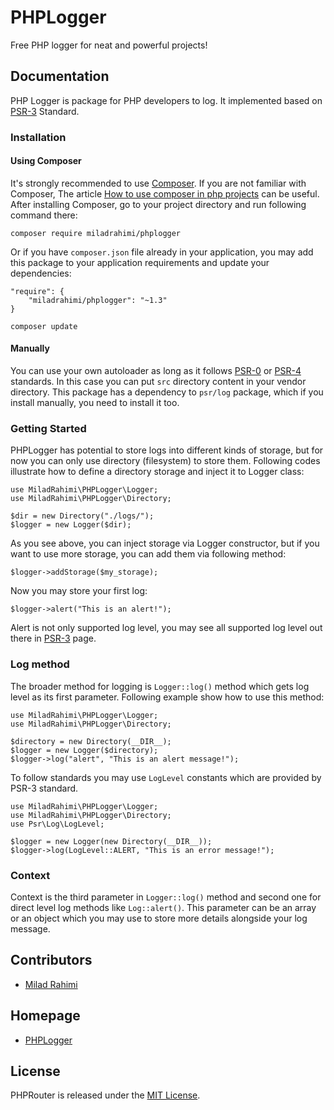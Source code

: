 # PHPLogger
Free PHP logger for neat and powerful projects!


## Documentation
PHP Logger is package for PHP developers to log.
It implemented based on [PSR-3](http://www.php-fig.org/psr/psr-3) Standard.

### Installation
#### Using Composer
It's strongly recommended to use [Composer](http://getcomposer.org).
If you are not familiar with Composer, The article
[How to use composer in php projects](http://miladrahimi.com/blog/2015/04/12/how-to-use-composer-in-php-projects)
can be useful.
After installing Composer, go to your project directory and run following command there:

```
composer require miladrahimi/phplogger
```

Or if you have `composer.json` file already in your application,
you may add this package to your application requirements
and update your dependencies:

```
"require": {
    "miladrahimi/phplogger": "~1.3"
}
```

```
composer update
```

#### Manually
You can use your own autoloader as long as it follows [PSR-0](http://www.php-fig.org/psr/psr-0) or
[PSR-4](http://www.php-fig.org/psr/psr-4) standards.
In this case you can put `src` directory content in your vendor directory.
This package has a dependency to `psr/log` package,
which if you install manually,
you need to install it too.

### Getting Started
PHPLogger has potential to store logs into different kinds of storage,
but for now you can only use directory (filesystem) to store them. 
Following codes illustrate how to define a directory storage
and inject it to Logger class:

```
use MiladRahimi\PHPLogger\Logger;
use MiladRahimi\PHPLogger\Directory;

$dir = new Directory("./logs/");
$logger = new Logger($dir);
```

As you see above, you can inject storage via Logger constructor,
but if you want to use more storage,
you can add them via following method:

```
$logger->addStorage($my_storage);
```

Now you may store your first log:

```
$logger->alert("This is an alert!");
```

Alert is not only supported log level,
you may see all supported log level out there in [PSR-3](http://www.php-fig.org/psr/psr-3) page.

### Log method
The broader method for logging is `Logger::log()` method which gets log level as its first parameter.
Following example show how to use this method:

```
use MiladRahimi\PHPLogger\Logger;
use MiladRahimi\PHPLogger\Directory;

$directory = new Directory(__DIR__);
$logger = new Logger($directory);
$logger->log("alert", "This is an alert message!");
```

To follow standards you may use `LogLevel` constants which are provided by PSR-3 standard.

```
use MiladRahimi\PHPLogger\Logger;
use MiladRahimi\PHPLogger\Directory;
use Psr\Log\LogLevel;

$logger = new Logger(new Directory(__DIR__));
$logger->log(LogLevel::ALERT, "This is an error message!");
```

### Context
Context is the third parameter in `Logger::log()` method
and second one for direct level log methods like `Log::alert()`.
This parameter can be an array or an object which you may use to store more details alongside your log message.

## Contributors
*	[Milad Rahimi](http://miladrahimi.com)

## Homepage
*   [PHPLogger](http://miladrahimi.github.io/phplogger)

## License
PHPRouter is released under the [MIT License](http://opensource.org/licenses/mit-license.php).
